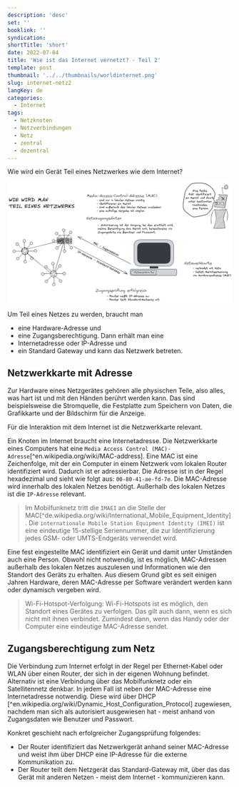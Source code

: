 ```yaml
---
description: 'desc'
set: ''
booklink: ''
syndication:
shortTitle: 'short'
date: 2022-07-04
title: 'Wie ist das Internet vernetzt? - Teil 2'
template: post
thumbnail: '../../thumbnails/worldinternet.png'
slug: internet-netz2
langKey: de
categories:
  - Internet
tags:
  - Netzknoten
  - Netzverbindungen
  - Netz
  - zentral
  - dezentral
---
```



Wie wird ein Gerät Teil eines Netzwerkes wie dem Internet? 

![Wie wird ein Gerät Teil eines Netzwerkes?](images/1b.png)

Um Teil eines Netzes zu werden, braucht man 
- eine Hardware-Adresse und 
- eine Zugangsberechtigung.
Dann erhält man eine 
- Internetadresse oder IP-Adresse und 
- ein Standard Gateway
und kann das Netzwerk betreten.

## Netzwerkkarte mit Adresse

Zur Hardware eines Netzgerätes gehören alle physischen Teile, also alles, was hart ist und mit den Händen berührt werden kann. Das sind beispielsweise die Stromquelle, die Festplatte zum Speichern von Daten, die Grafikkarte und der Bildschirm für die Anzeige. 

Für die Interaktion mit dem Internet ist die Netzwerkkarte relevant.

Ein Knoten im Internet braucht eine Internetadresse. Die Netzwerkkarte eines Computers hat eine `Media Access Control (MAC)-Adresse`[^en.wikipedia.org/wiki/MAC-address]. Eine MAC ist eine Zeichenfolge, mit der ein Computer in einem Netzwerk vom lokalen Router identifiziert wird. Dadurch ist er adressierbar. Die Adresse ist in der Regel hexadezimal und sieht wie folgt aus: `00-80-41-ae-fd-7e`. Die MAC-Adresse wird innerhalb des lokalen Netzes benötigt. Außerhalb des lokalen Netzes ist die `IP-Adresse` relevant. 

> Im Mobilfunknetz tritt die `IMAEI` an die Stelle der MAC[^de.wikipedia.org/wiki/International_Mobile_Equipment_Identity]. Die `internationale Mobile Station Equipment Identity (IMEI)` ist eine eindeutige 15-stellige Seriennummer, die zur Identifizierung jedes GSM- oder UMTS-Endgeräts verwendet wird.

Eine fest eingestellte MAC identifiziert ein Gerät und damit unter Umständen auch eine Person. Obwohl nicht notwendig, ist es möglich, MAC-Adressen außerhalb des lokalen Netzes auszulesen und Informationen wie den Standort des Geräts zu erhalten. Aus diesem Grund gibt es seit einigen Jahren Hardware, deren MAC-Adresse per Software verändert werden kann oder dynamisch vergeben wird. 

> Wi-Fi-Hotspot-Verfolgung: Wi-Fi-Hotspots ist es möglich, den Standort eines Gerätes zu verfolgen. Das gilt auch dann, wenn es sich nicht mit ihnen verbindet. Zumindest dann, wenn das Handy oder der Computer eine eindeutige MAC-Adresse sendet.

## Zugangsberechtigung zum Netz

Die Verbindung zum Internet erfolgt in der Regel per Ethernet-Kabel oder WLAN über einen Router, der sich in der eigenen Wohnung befindet. Alternativ ist eine Verbindung über das Mobilfunknetz oder ein Satellitennetz denkbar. In jedem Fall ist neben der MAC-Adresse eine Internetadresse notwendig. Diese wird über DHCP [^en.wikipedia.org/wiki/Dynamic_Host_Configuration_Protocol] zugewiesen, nachdem man sich als autorisiert ausgewiesen hat - meist anhand von Zugangsdaten wie Benutzer und Passwort. 

Konkret geschieht nach erfolgreicher Zugangsprüfung folgendes:
- Der Router identifiziert das Netzwerkgerät anhand seiner MAC-Adresse und weist ihm über DHCP eine IP-Adresse für die externe Kommunikation zu.
- Der Router teilt dem Netzgerät das Standard-Gateway mit, über das das Gerät mit anderen Netzen - meist dem Internet - kommunizieren kann.
<img src="https://vg04.met.vgwort.de/na/c35cfc417c45488ca7932a66fb13b801" width="1" height="1" alt="">